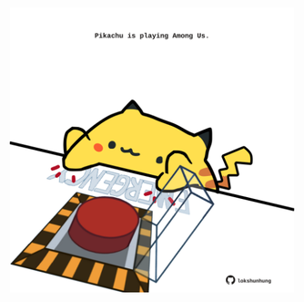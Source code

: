 <!-- built at 16/03/2024, 16:00:41 UTC -->
<p align="center">
  <img width="500" height="500" src="./ReadmeImage.svg">
</p>
